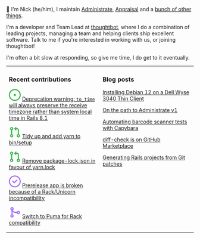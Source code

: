 👋 I'm Nick (he/him), I maintain [Administrate][1], [Appraisal][2] and a [bunch
of other things][3].

I'm a developer and Team Lead at [thoughtbot][4], where I do a combination of
leading projects, managing a team and helping clients ship excellent software.
Talk to me if you're interested in working with us, or joining thoughtbot!

I'm often a bit slow at responding, so give me time, I do get to it eventually.

<table><tr><td valign="top" width="50%">

### Recent contributions

<!-- contributions starts -->
![](icons/issue_open.svg) [Deprecation warning: `to_time` will always preserve the receive timezone rather than system local time in Rails 8.1](https://github.com/thoughtbot/administrate/issues/2747)

![](icons/pull_request_open.svg) [Tidy up and add yarn to bin/setup](https://github.com/thoughtbot/administrate/pull/2748)

![](icons/pull_request_open.svg) [Remove package-lock.json in favour of yarn.lock](https://github.com/thoughtbot/administrate/pull/2746)

![](icons/issue_closed.svg) [Prerelease app is broken because of a Rack/Unicorn incompatibility](https://github.com/thoughtbot/administrate/issues/2730)

![](icons/pull_request_merged.svg) [Switch to Puma for Rack compatibility](https://github.com/thoughtbot/administrate/pull/2744)

<!-- contributions ends -->
</td><td valign="top" width="50%">

### Blog posts

<!-- blog starts -->
[Installing Debian 12 on a Dell Wyse 3040 Thin Client](https://nickcharlton.net/posts/installing-debian-12-dell-wyse-3040.html)

[On the path to Administrate v1](https://nickcharlton.net/posts/path-to-administate-v1.html)

[Automating barcode scanner tests with Capybara](https://nickcharlton.net/posts/automating-barcode-scanner-tests-with-capybara.html)

[diff-check is on GitHub Marketplace](https://nickcharlton.net/posts/diff-check-is-on-github-marketplace.html)

[Generating Rails projects from Git patches](https://nickcharlton.net/posts/rails-projects-from-git-patches.html)

<!-- blog ends -->
</td></tr></table>

[1]: https://github.com/thoughtbot/administrate
[2]: https://github.com/thoughtbot/appraisal
[3]: https://github.com/nickcharlton?tab=repositories
[4]: https://thoughtbot.com
